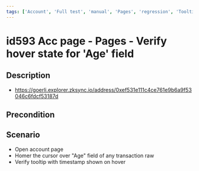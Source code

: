 ```yaml
---
tags: ['Account', 'Full test', 'manual', 'Pages', 'regression', 'Tooltip', 'Active']
---
```


# id593 Acc page - Pages - Verify hover state for 'Age' field

## Description
  - https://goerli.explorer.zksync.io/address/0xef531e111c4ce761e9b6a9f53046c6fdcf53187d

## Precondition


## Scenario
- Open account page
- Homer the cursor over "Age" field of any transaction raw
- Verify tooltip with timestamp shown on hover

